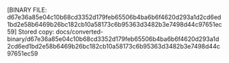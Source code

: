 [BINARY FILE: d67e36a85e04c10b68cd3352d179feb65506b4ba6b6f4620d293a1d2cd6ed1bd2e58b6469b26bc182cb10a58173c6b95363d3482b3e7498d44c97651ec59]
Stored copy: docs/converted-binary/d67e36a85e04c10b68cd3352d179feb65506b4ba6b6f4620d293a1d2cd6ed1bd2e58b6469b26bc182cb10a58173c6b95363d3482b3e7498d44c97651ec59
